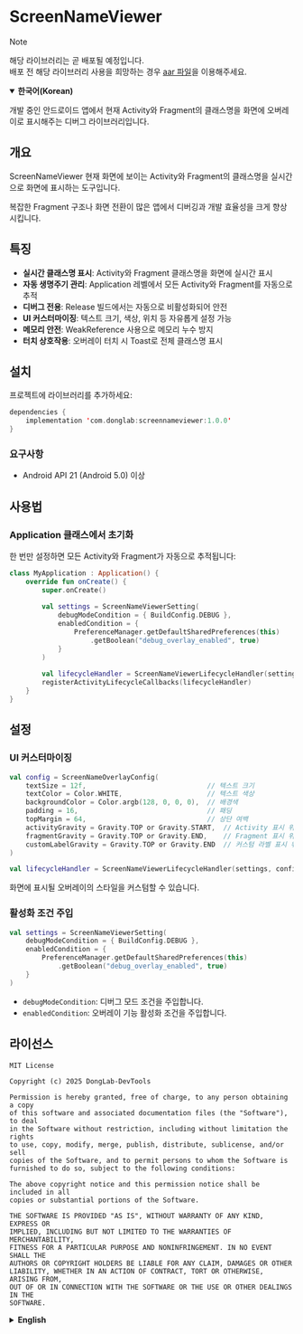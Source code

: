 # ScreenNameViewer

> [!NOTE]
> 해당 라이브러리는 곧 배포될 예정입니다.  
> 배포 전 해당 라이브러리 사용을 희망하는 경우 [aar 파일](https://github.com/DongLab-DevTools/ScreenNameViewer/tree/64ac976f27746ee806565e8d63d169c75994b71e/aar)을 이용해주세요.


<div>
  <details open>
    <summary><b>한국어(Korean)</b></summary>
    
개발 중인 안드로이드 앱에서 현재 Activity와 Fragment의 클래스명을 화면에 오버레이로 표시해주는 디버그 라이브러리입니다.

## 개요

ScreenNameViewer 현재 화면에 보이는 Activity와 Fragment의 클래스명을 실시간으로 화면에 표시하는 도구입니다.

복잡한 Fragment 구조나 화면 전환이 많은 앱에서 디버깅과 개발 효율성을 크게 향상시킵니다.

## 특징

- **실시간 클래스명 표시**: Activity와 Fragment 클래스명을 화면에 실시간 표시
- **자동 생명주기 관리**: Application 레벨에서 모든 Activity와 Fragment를 자동으로 추적
- **디버그 전용**: Release 빌드에서는 자동으로 비활성화되어 안전
- **UI 커스터마이징**: 텍스트 크기, 색상, 위치 등 자유롭게 설정 가능
- **메모리 안전**: WeakReference 사용으로 메모리 누수 방지
- **터치 상호작용**: 오버레이 터치 시 Toast로 전체 클래스명 표시

## 설치

프로젝트에 라이브러리를 추가하세요:

```kotlin
dependencies {
    implementation 'com.donglab:screennameviewer:1.0.0'
}
```

### 요구사항
- Android API 21 (Android 5.0) 이상

## 사용법

### Application 클래스에서 초기화

한 번만 설정하면 모든 Activity와 Fragment가 자동으로 추적됩니다:

```kotlin
class MyApplication : Application() {
    override fun onCreate() {
        super.onCreate()
        
        val settings = ScreenNameViewerSetting(
            debugModeCondition = { BuildConfig.DEBUG },
            enabledCondition = { 
                PreferenceManager.getDefaultSharedPreferences(this)
                    .getBoolean("debug_overlay_enabled", true)
            }
        )
        
        val lifecycleHandler = ScreenNameViewerLifecycleHandler(settings)
        registerActivityLifecycleCallbacks(lifecycleHandler)
    }
}
```

## 설정

### UI 커스터마이징

```kotlin
val config = ScreenNameOverlayConfig(
    textSize = 12f,                              // 텍스트 크기
    textColor = Color.WHITE,                     // 텍스트 색상
    backgroundColor = Color.argb(128, 0, 0, 0),  // 배경색
    padding = 16,                                // 패딩
    topMargin = 64,                              // 상단 여백
    activityGravity = Gravity.TOP or Gravity.START,  // Activity 표시 위치
    fragmentGravity = Gravity.TOP or Gravity.END,    // Fragment 표시 위치
    customLabelGravity = Gravity.TOP or Gravity.END  // 커스텀 라벨 표시 위치
)

val lifecycleHandler = ScreenNameViewerLifecycleHandler(settings, config)
```
화면에 표시될 오버레이의 스타일을 커스텀할 수 있습니다.

### 활성화 조건 주입

```kotlin
val settings = ScreenNameViewerSetting(
    debugModeCondition = { BuildConfig.DEBUG },
    enabledCondition = { 
        PreferenceManager.getDefaultSharedPreferences(this)
            .getBoolean("debug_overlay_enabled", true)
    }
)
```
- `debugModeCondition`: 디버그 모드 조건을 주입합니다.
- `enabledCondition`: 오버레이 기능 활성화 조건을 주입합니다.

## 라이선스

```
MIT License

Copyright (c) 2025 DongLab-DevTools

Permission is hereby granted, free of charge, to any person obtaining a copy
of this software and associated documentation files (the "Software"), to deal
in the Software without restriction, including without limitation the rights
to use, copy, modify, merge, publish, distribute, sublicense, and/or sell
copies of the Software, and to permit persons to whom the Software is
furnished to do so, subject to the following conditions:

The above copyright notice and this permission notice shall be included in all
copies or substantial portions of the Software.

THE SOFTWARE IS PROVIDED "AS IS", WITHOUT WARRANTY OF ANY KIND, EXPRESS OR
IMPLIED, INCLUDING BUT NOT LIMITED TO THE WARRANTIES OF MERCHANTABILITY,
FITNESS FOR A PARTICULAR PURPOSE AND NONINFRINGEMENT. IN NO EVENT SHALL THE
AUTHORS OR COPYRIGHT HOLDERS BE LIABLE FOR ANY CLAIM, DAMAGES OR OTHER
LIABILITY, WHETHER IN AN ACTION OF CONTRACT, TORT OR OTHERWISE, ARISING FROM,
OUT OF OR IN CONNECTION WITH THE SOFTWARE OR THE USE OR OTHER DEALINGS IN THE
SOFTWARE.
```

  </details>
</div>

<div>
  <details>
    <summary><b>English</b></summary>

A lightweight Android debug library that displays Activity and Fragment class names as screen overlays during development.

## Overview

ScreenNameViewer displays the class names of currently visible Activities and Fragments in real-time on screen.

It significantly improves debugging and development efficiency in apps with complex Fragment structures or frequent screen transitions.

## Features

- **Real-time class name display**: Shows Activity and Fragment class names on screen in real-time
- **Automatic lifecycle management**: Automatically tracks all Activities and Fragments at the Application level
- **Debug-only**: Automatically disabled in release builds for safety
- **UI customization**: Freely configure text size, color, position, etc.
- **Memory safe**: Prevents memory leaks using WeakReference
- **Touch interaction**: Touch overlay to show full class name in toast

## Installation

Add the library to your project:

```kotlin
dependencies {
    implementation 'com.donglab:screennameviewer:1.0.0'
}
```

### Requirements
- Android API 21 (Android 5.0) or higher

## Usage

### Initialize in Application class (Recommended)

Set up once and all Activities and Fragments will be automatically tracked:

```kotlin
class MyApplication : Application() {
    override fun onCreate() {
        super.onCreate()
        
        val settings = ScreenNameViewerSetting(
            debugModeCondition = { BuildConfig.DEBUG },
            enabledCondition = { 
                PreferenceManager.getDefaultSharedPreferences(this)
                    .getBoolean("debug_overlay_enabled", true)
            }
        )
        
        val lifecycleHandler = ScreenNameViewerLifecycleHandler(settings)
        registerActivityLifecycleCallbacks(lifecycleHandler)
    }
}
```

## Configuration

### UI Customization

```kotlin
val config = ScreenNameOverlayConfig(
    textSize = 12f,                              // Text size
    textColor = Color.WHITE,                     // Text color
    backgroundColor = Color.argb(128, 0, 0, 0),  // Background color
    padding = 16,                                // Padding
    topMargin = 64,                              // Top margin
    activityGravity = Gravity.TOP or Gravity.START,  // Activity display position
    fragmentGravity = Gravity.TOP or Gravity.END,    // Fragment display position
    customLabelGravity = Gravity.TOP or Gravity.END  // Custom label display position
)

val lifecycleHandler = ScreenNameViewerLifecycleHandler(settings, config)
```
You can customize the style of the overlay that will be displayed on screen.

### Activation Condition Injection

```kotlin
val settings = ScreenNameViewerSetting(
    debugModeCondition = { BuildConfig.DEBUG },
    enabledCondition = { 
        PreferenceManager.getDefaultSharedPreferences(this)
            .getBoolean("debug_overlay_enabled", true)
    }
)
```
- `debugModeCondition`: Injects debug mode condition.
- `enabledCondition`: Injects overlay feature activation condition.

## License

```
MIT License

Copyright (c) 2025 DongLab-DevTools

Permission is hereby granted, free of charge, to any person obtaining a copy
of this software and associated documentation files (the "Software"), to deal
in the Software without restriction, including without limitation the rights
to use, copy, modify, merge, publish, distribute, sublicense, and/or sell
copies of the Software, and to permit persons to whom the Software is
furnished to do so, subject to the following conditions:

The above copyright notice and this permission notice shall be included in all
copies or substantial portions of the Software.

THE SOFTWARE IS PROVIDED "AS IS", WITHOUT WARRANTY OF ANY KIND, EXPRESS OR
IMPLIED, INCLUDING BUT NOT LIMITED TO THE WARRANTIES OF MERCHANTABILITY,
FITNESS FOR A PARTICULAR PURPOSE AND NONINFRINGEMENT. IN NO EVENT SHALL THE
AUTHORS OR COPYRIGHT HOLDERS BE LIABLE FOR ANY CLAIM, DAMAGES OR OTHER
LIABILITY, WHETHER IN AN ACTION OF CONTRACT, TORT OR OTHERWISE, ARISING FROM,
OUT OF OR IN CONNECTION WITH THE SOFTWARE OR THE USE OR OTHER DEALINGS IN THE
SOFTWARE.
```

  </details>
</div>
